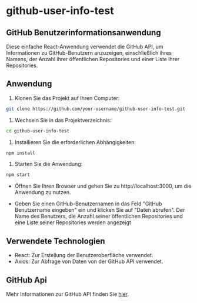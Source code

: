 # github-user-info-test
## GitHub Benutzerinformationsanwendung

Diese einfache React-Anwendung verwendet die GitHub API, um Informationen zu GitHub-Benutzern anzuzeigen, einschließlich ihres Namens, der Anzahl ihrer öffentlichen Repositories und einer Liste ihrer Repositories.

## Anwendung

1. Klonen Sie das Projekt auf Ihren Computer:

```bash
git clone https://github.com/your-username/github-user-info-test.git

```

1. Wechseln Sie in das Projektverzeichnis:

```bash
cd github-user-info-test

```

1. Installieren Sie die erforderlichen Abhängigkeiten:

```bash
npm install

```

1. Starten Sie die Anwendung:

```bash
npm start

```

* Öffnen Sie Ihren Browser und gehen Sie zu http://localhost:3000, um die Anwendung zu nutzen.

* Geben Sie einen GitHub-Benutzernamen in das Feld "GitHub Benutzername eingeben" ein und klicken Sie auf "Daten abrufen". Der Name des Benutzers, die Anzahl seiner öffentlichen Repositories und eine Liste seiner Repositories werden angezeigt

## Verwendete Technologien

- React: Zur Erstellung der Benutzeroberfläche verwendet.
- Axios: Zur Abfrage von Daten von der GitHub API verwendet.

## GitHub Api

Mehr Informationen zur GitHub API finden Sie  [hier](https://docs.github.com/en/rest?apiVersion=2022-11-28).
